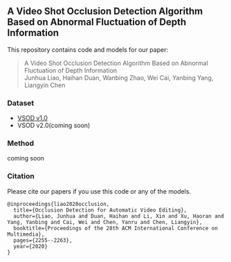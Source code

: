 ## A Video Shot Occlusion Detection Algorithm Based on Abnormal Fluctuation of Depth Information

This repository contains code and models for our paper:

> A Video Shot Occlusion Detection Algorithm Based on Abnormal Fluctuation of Depth Information  
> Junhua Liao, Haihan Duan, Wanbing Zhao, Wei Cai, Yanbing Yang, Liangyin Chen


### Dataset 

- [VSOD v1.0](https://junhua-liao.github.io/Occlusion-Detection/)
- VSOD v2.0(coming soon)


### Method

coming soon


### Citation

Please cite our papers if you use this code or any of the models. 
```
@inproceedings{liao2020occlusion,
  title={Occlusion Detection for Automatic Video Editing},
  author={Liao, Junhua and Duan, Haihan and Li, Xin and Xu, Haoran and Yang, Yanbing and Cai, Wei and Chen, Yanru and Chen, Liangyin},
  booktitle={Proceedings of the 28th ACM International Conference on Multimedia},
  pages={2255--2263},
  year={2020}
}
```

